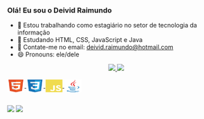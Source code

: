 ### Olá! Eu sou o Deivid Raimundo

- 🔭 Estou trabalhando como estagiário no setor de tecnologia da informação
- 🌱 Estudando HTML, CSS, JavaScript e Java
- 💬 Contate-me no email: deivid.raimundo@hotmail.com
- 😄 Pronouns: ele/dele

<div align="center">
  <a href="https://github.com/deividraimundo">
  <img height="180em" src="https://github-readme-stats.vercel.app/api?username=deividraimundo&show_icons=true&theme=dark&include_all_commits=true&count_private=true"/>
  <img height="180em" src="https://github-readme-stats.vercel.app/api/top-langs/?username=deividraimundo&layout=compact&langs_count=7&theme=dark"/>
</div>
  
<div style="display: inline_block"><br>
  <img align="center" alt="deivid-HTML" height="30" width="40" src="https://raw.githubusercontent.com/devicons/devicon/master/icons/html5/html5-original.svg">
  <img align="center" alt="deivid-CSS" height="30" width="40" src="https://raw.githubusercontent.com/devicons/devicon/master/icons/css3/css3-original.svg">
  <img align="center" alt="deivid-Js" height="30" width="40" src="https://raw.githubusercontent.com/devicons/devicon/master/icons/javascript/javascript-plain.svg">
  <img align="center" alt="deivid-Js" height="30" width="40" src="https://github.com/devicons/devicon/blob/master/icons/java/java-original.svg">
</div>
  
  ##
  
  <div>
    <a href="https://instagram.com/deividraimundo" target="_blank"><img src="https://img.shields.io/badge/-Instagram-%23E4405F?style=for-the-badge&logo=instagram&logoColor=white" target="_blank"></a>
    <a href="https://www.linkedin.com/in/deivid-de-oliveira-raimundo-a948471b1" target="_blank"><img src="https://img.shields.io/badge/-LinkedIn-%230077B5?style=for-the-badge&logo=linkedin&logoColor=white" target="_blank"></a> 
  </div>

